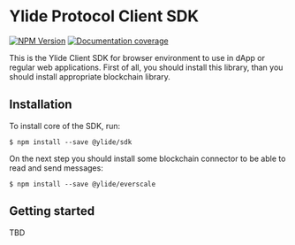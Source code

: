 # Ylide Protocol Client SDK

[![NPM Version](https://img.shields.io/npm/v/@ylide/sdk)](https://npmjs.com/package/@ylide/sdk) [![Documentation coverage](https://ylide-io.github.io/sdk/docs/coverage.svg?t=1)](https://ylide-io.github.io/sdk/docs/modules.html)

This is the Ylide Client SDK for browser environment to use in dApp or regular web applications. First of all, you should install this library, than you should install appropriate blockchain library.

## Installation

To install core of the SDK, run:

```shell
$ npm install --save @ylide/sdk
```

On the next step you should install some blockchain connector to be able to read and send messages:

```shell
$ npm install --save @ylide/everscale
```

## Getting started

TBD
